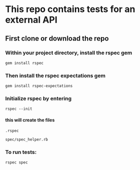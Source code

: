 # This repo contains tests for an external API

## First clone or download the repo

### Within your project directory, install the rspec gem

`gem install rspec`

### Then install the rspec expectations gem

`gem install rspec-expectations`

### Initialize rspec by entering

`rspec --init`

#### this will create the files

`.rspec`

`spec/spec_helper.rb`

### To run tests:

`rspec spec`
